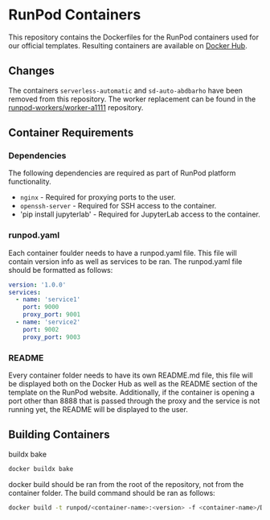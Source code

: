 # RunPod Containers

This repository contains the Dockerfiles for the RunPod containers used for our official templates. Resulting containers are available on [Docker Hub](https://hub.docker.com/u/runpod).

## Changes

The containers `serverless-automatic` and `sd-auto-abdbarho` have been removed from this repository. The worker replacement can be found in the [runpod-workers/worker-a1111](https://github.com/runpod-workers/worker-a1111) repository.

## Container Requirements

### Dependencies

The following dependencies are required as part of RunPod platform functionality.

- `nginx` - Required for proxying ports to the user.
- `openssh-server` - Required for SSH access to the container.
- 'pip install jupyterlab' - Required for JupyterLab access to the container.

### runpod.yaml

Each container foulder needs to have a runpod.yaml file. This file will contain version info as well as services to be ran. The runpod.yaml file should be formatted as follows:

```yaml
version: '1.0.0'
services:
  - name: 'service1'
    port: 9000
    proxy_port: 9001
  - name: 'service2'
    port: 9002
    proxy_port: 9003
```

### README

Every container folder needs to have its own README.md file, this file will be displayed both on the Docker Hub as well as the README section of the template on the RunPod website. Additionally, if the container is opening a port other than 8888 that is passed through the proxy and the service is not running yet, the README will be displayed to the user.

## Building Containers

buildx bake

```BASH
docker buildx bake
```


docker build should be ran from the root of the repository, not from the container folder. The build command should be ran as follows:

```bash
docker build -t runpod/<container-name>:<version> -f <container-name>/Dockerfile .
```
